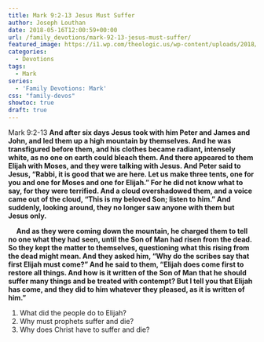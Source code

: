 ```yaml
---
title: Mark 9:2-13 Jesus Must Suffer
author: Joseph Louthan
date: 2018-05-16T12:00:59+00:00
url: /family_devotions/mark-92-13-jesus-must-suffer/
featured_image: https://i1.wp.com/theologic.us/wp-content/uploads/2018/05/Raphael-TRANSFIGURATION.jpg?resize=682%2C510
categories:
  - Devotions
tags:
  - Mark
series:
  - 'Family Devotions: Mark'
css: "family-devos"
showtoc: true
draft: true
---
```

<p class="p1">
  <span class="s1">Mark 9:2-13 <strong>And after six days Jesus took with him Peter and James and John, and led them up a high mountain by themselves. And he was transfigured before them, and his clothes became radiant, intensely white, as no one on earth could bleach them. And there appeared to them Elijah with Moses, and they were talking with Jesus. And Peter said to Jesus, “Rabbi, it is good that we are here. Let us make three tents, one for you and one for Moses and one for Elijah.” For he did not know what to say, for they were terrified. And a cloud overshadowed them, and a voice came out of the cloud, “This is my beloved Son; listen to him.” And suddenly, looking around, they no longer saw anyone with them but Jesus only. </strong></span>
</p>

<p class="p1">
  <strong><span class="s1">     And as they were coming down the mountain, he charged them to tell no one what they had seen, until the Son of Man had risen from the dead. So they kept the matter to themselves, questioning what this rising from the dead might mean. And they asked him, “Why do the scribes say that first Elijah must come?” And he said to them, “Elijah does come first to restore all things. And how is it written of the Son of Man that he should suffer many things and be treated with contempt? But I tell you that Elijah has come, and they did to him whatever they pleased, as it is written of him.”</span></strong>
</p>

  1. What did the people do to Elijah?
  2. Why must prophets suffer and die?
  3. Why does Christ have to suffer and die?